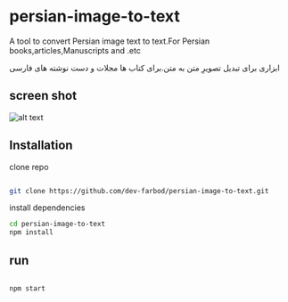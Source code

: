 # persian-image-to-text
A tool to convert Persian image text to text.For Persian books,articles,Manuscripts and .etc

ابزاری برای تبدیل تصویرِ متن به متن.برای کتاب ها مجلات و دست نوشته های فارسی

## screen shot

![alt text](https://i.ibb.co/84NYKX0/Screenshot-from-2022-02-11-16-38-31.png)


## Installation

clone repo
```bash

git clone https://github.com/dev-farbod/persian-image-to-text.git

```

install dependencies

```bash
cd persian-image-to-text
npm install
```

## run

```bash

npm start

```
